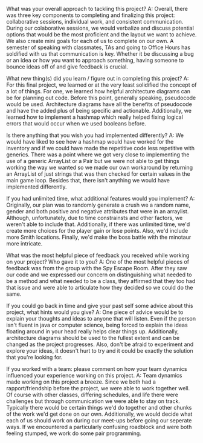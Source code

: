 What was your overall approach to tackling this project? A: Overall, there was three key components to completing and finalizing this project: collaborative sessions, individual work, and consistent communication. During our colaborative sessions, we would verbalize and discuss potential options that would be the most proficient and the layout we want to achieve. We also create mini goals for each of us to complete on our own. A semester of speaking with classmates, TAs and going to Office Hours has soldified with us that communication is key. Whether it be discussing a bug or an idea or how you want to approach something, having someone to bounce ideas off of and give feedback is crucial.

What new thing(s) did you learn / figure out in completing this project? A: For this final project, we learned or at the very least solidified the concept of a lot of things. For one, we learned how helpful architecture diagrams can be for planning out code. Before this point, generally speaking, pseudocode would be used. Architecture diagrams have all the benefits of pseudocode and have the added plus of being specific and actionable. Additionally, we learned how to implement a hashmap which really helped fixing logical errors that would occur when we used booleans before.

Is there anything that you wish you had implemented differently? A: We would have liked to see how a hashmap would have worked for the inventory and if we could have made the repetitive code less repetitive with generics. There was a point where we got very close to implementing the use of a generic ArrayList or a Pair but we were not able to get things working the way we wanted so we made our own workaround by returning an ArrayList of just strings that was then checked for certain values in the main game loop. Besides that, there isn't anything we would have implemented differently.

If you had unlimited time, what additional features would you implement? A: Originally, our plan was to randomly generate a crush we a random name, gender and both positive and negative attributes that were in an arraylist. Although, unfortunately, due to time constrainsts and other factors, we weren't able to include that. Additionally, if there was unlimited time, we'd create more choices for the player gain or lose points. Also, we'd include more Smith locations. Finally, we'd make the boss battle with the minotaur more intricate.

What was the most helpful piece of feedback you received while working on your project? Who gave it to you? A: One of the most helpful pieces of feedback was from the group with the Spy Escape Room. After they saw our code and we expressed our concern on distinguishing what needed to be a method and what needed to be a class, they affirmed that they too had that issue and were able to articulate how they decided so we could do the same.

If you could go back in time and give your past self some advice about this project, what hints would you give? A: One piece of advice would be to explain your thoughts and ideas to anyone that will listen. Even if the person isn't fluent in java or computer science, being forced to explain the ideas floating around in your head really helps clear things up. Additionally, architecture diagrams should be used to the fullest extent and can be changed as the project progresses. Also, don't be afraid to experiment and explore your ideas, it doesn't hurt to try and it could be exactly the solution that you're looking for.

If you worked with a team: please comment on how your team dynamics influenced your experience working on this project. A: Team dynamics made working on this project a breeze. Since we both had a rapport/friendship before the project, we were able to work together well. Of course with other classes, differing schedules, and life there were challenges but through communication we were able to stay on track. Typically there would be certain things we'd do together and other chunks of the work we'd get done on our own. Additionally, we would decide what each of us should work on during our meet-ups before going our seperate ways. If we encountered a particularly confusing roadblock and were both feeling stumped, we work do some pair programming.
